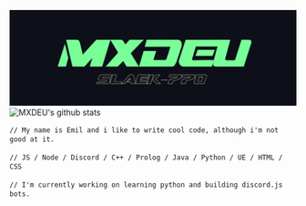 ![Design and Development](https://github.com/MXDEU/MXDEU/blob/main/bannerneu.png)
![MXDEU's github stats](https://github-readme-stats.vercel.app/api?username=MXDEU&show_icons=true&hide=contribs,issues&hide_border=true&bg_color=0d1019&icon_color=79ff97&&title_color=79ff97&text_color=ffffff&custom_title=My%20Stats:&count_private=true)

    // My name is Emil and i like to write cool code, although i'm not good at it.  

    // JS / Node / Discord / C++ / Prolog / Java / Python / UE / HTML / CSS

    // I'm currently working on learning python and building discord.js bots.
